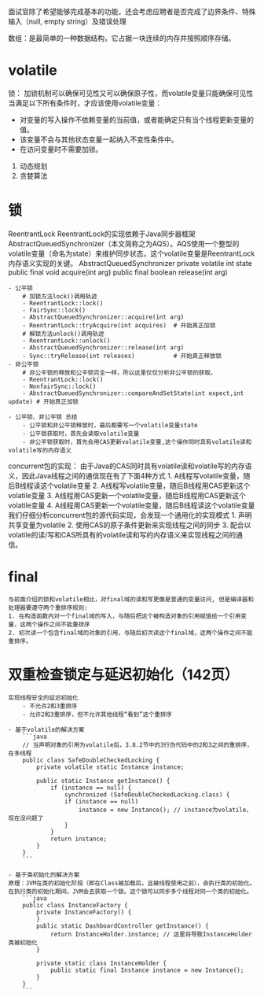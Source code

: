 面试官除了希望能够完成基本的功能，还会考虑应聘者是否完成了边界条件、特殊输入（null, empty string）及错误处理

数组：是最简单的一种数据结构，它占据一块连续的内存并按照顺序存储。

# volatile
锁： 加锁机制可以确保可见性又可以确保原子性，而volatile变量只能确保可见性
当满足以下所有条件时，才应该使用volatile变量：
- 对变量的写入操作不依赖变量的当前值，或者能确定只有当个线程更新变量的值。
- 该变量不会与其他状态变量一起纳入不变性条件中。
- 在访问变量时不需要加锁。

1. 动态规划 
2. 贪婪算法

# 锁
ReentrantLock 
ReentrantLock的实现依赖于Java同步器框架AbstractQueuedSynchronizer（本文简称之为AQS）。AQS使用一个整型的volatile变量（命名为state）来维护同步状态，这个volatile变量是ReentrantLock内存语义实现的关键。
    AbstractQueuedSynchronizer
        private volatile int state
        public final void acquire(int arg)
        public final boolean release(int arg)

    - 公平锁
        # 加锁方法lock()调用轨迹
        - ReentrantLock::lock()
        - FairSync::lock()
        - AbstractQueuedSynchronizer::acquire(int arg)
        - ReentrantLock::tryAcquire(int acquires)  # 开始真正加锁
        # 解锁方法unlock()调用轨迹
        - ReentrantLock::unlock()
        - AbstractQueuedSynchronizer::release(int arg)
        - Sync::tryRelease(int releases)           # 开始真正释放锁
    - 非公平锁
        # 非公平锁的释放和公平锁完全一样，所以这里仅仅分析非公平锁的获取。
        - ReentrantLock::lock()
        - NonfairSync::lock()
        - AbstractQueuedSynchronizer::compareAndSetState(int expect,int update) # 开始真正加锁

    - 公平锁、非公平锁 总结
        - 公平锁和非公平锁释放时，最后都要写一个volatile变量state
        - 公平锁获取时，首先会读取volatile变量
        - 非公平锁获取时，首先会用CAS更新volatile变量,这个操作同时具有volatile读和volatile写的内存语义


concurrent包的实现：
    由于Java的CAS同时具有volatile读和volatile写的内存语义，因此Java线程之间的通信现在有了下面4种方式
        1. A线程写volatile变量，随后B线程读这个volatile变量
        2. A线程写volatile变量，随后B线程用CAS更新这个volatile变量
        3. A线程用CAS更新一个volatile变量，随后B线程用CAS更新这个volatile变量
        4. A线程用CAS更新一个volatile变量，随后B线程读这个volatile变量
    我们仔细分析concurrent包的源代码实现，会发现一个通用化的实现模式
        1. 声明共享变量为volatile
        2. 使用CAS的原子条件更新来实现线程之间的同步
        3. 配合以volatile的读/写和CAS所具有的volatile读和写的内存语义来实现线程之间的通信。

# final
    与前面介绍的锁和volatile相比，对final域的读和写更像是普通的变量访问, 但是编译器和处理器要遵守两个重排序规则:
    1. 在构造函数内对一个final域的写入，与随后把这个被构造对象的引用赋值给一个引用变量，这两个操作之间不能重排序
    2. 初次读一个包含final域的对象的引用，与随后初次读这个final域，这两个操作之间不能重排序。

# 双重检查锁定与延迟初始化（142页）

    实现线程安全的延迟初始化
        - 不允许2和3重排序
        - 允许2和3重排序，但不允许其他线程“看到”这个重排序

    - 基于volatile的解决方案
        ```java
        // 当声明对象的引用为volatile后，3.8.2节中的3行伪代码中的2和3之间的重排序，在多线程 
        public class SafeDoubleCheckedLocking {
            private volatile static Instance instance;

            public static Instance getInstance() {
                if (instance == null) {
                    synchronized (SafeDoubleCheckedLocking.class) {
                    if (instance == null)
                        instance = new Instance(); // instance为volatile，现在没问题了
                    }
                }
                return instance;
            }
        }
        ```

    - 基于类初始化的解决方案
    原理：JVM在类的初始化阶段（即在Class被加载后，且被线程使用之前），会执行类的初始化。在执行类的初始化期间，JVM会去获取一个锁。这个锁可以同步多个线程对同一个类的初始化。
        ```java
        public class InstanceFactory {
            private InstanceFactory() {
            }
            public static DashboardController getInstance() {
                return InstanceHolder.instance; // 这里将导致InstanceHolder类被初始化
            }

            private static class InstanceHolder {
                public static final Instance instance = new Instance();
            }
        }
        ```

